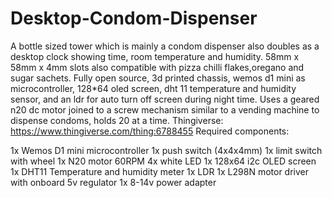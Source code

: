 # Desktop-Condom-Dispenser
A bottle sized tower which is mainly a condom dispenser also doubles as a desktop clock showing time, room temperature and humidity.
58mm x 58mm x 4mm slots also compatible with pizza chilli flakes,oregano and sugar sachets.
Fully open source, 3d printed chassis, wemos d1 mini as microcontroller, 128*64 oled screen, dht 11 temperature and humidity sensor, and an ldr for auto turn off screen during night time.
Uses a geared n20 dc motor joined to a screw mechanism similar to a vending machine to dispense condoms, holds 20 at a time.
Thingiverse: https://www.thingiverse.com/thing:6788455
Required components:

1x Wemos D1 mini microcontroller
1x push switch (4x4x4mm)
1x limit switch with wheel
1x N20 motor 60RPM
4x white LED
1x 128x64 i2c OLED screen
1x DHT11 Temperature and humidity meter
1x LDR
1x L298N motor driver with onboard 5v regulator
1x 8-14v power adapter
